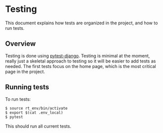 Testing
===

This document explains how tests are organized in the project, and how to run tests.

## Overview

Testing is done using [pytest-django](https://pytest-django.readthedocs.io/en/latest/). Testing is minimal at the moment, really just a skeletal approach to testing so it will be easier to add tests as needed. The first tests focus on the home page, which is the most critical page in the project.

## Running tests

To run tests:

```
$ source rt_env/bin/activate
$ export $(cat .env_local)
$ pytest
```

This should run all current tests.

